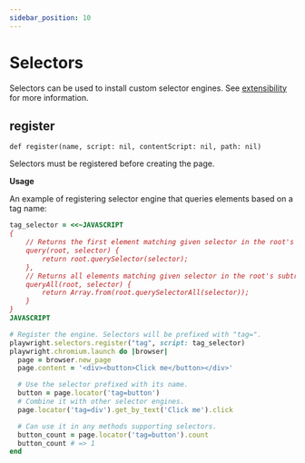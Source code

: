 ```yaml
---
sidebar_position: 10
---
```


# Selectors


Selectors can be used to install custom selector engines. See [extensibility](https://playwright.dev/python/docs/extensibility) for more
information.

## register

```
def register(name, script: nil, contentScript: nil, path: nil)
```


Selectors must be registered before creating the page.

**Usage**

An example of registering selector engine that queries elements based on a tag name:

```ruby
tag_selector = <<~JAVASCRIPT
{
    // Returns the first element matching given selector in the root's subtree.
    query(root, selector) {
        return root.querySelector(selector);
    },
    // Returns all elements matching given selector in the root's subtree.
    queryAll(root, selector) {
        return Array.from(root.querySelectorAll(selector));
    }
}
JAVASCRIPT

# Register the engine. Selectors will be prefixed with "tag=".
playwright.selectors.register("tag", script: tag_selector)
playwright.chromium.launch do |browser|
  page = browser.new_page
  page.content = '<div><button>Click me</button></div>'

  # Use the selector prefixed with its name.
  button = page.locator('tag=button')
  # Combine it with other selector engines.
  page.locator('tag=div').get_by_text('Click me').click

  # Can use it in any methods supporting selectors.
  button_count = page.locator('tag=button').count
  button_count # => 1
end
```
